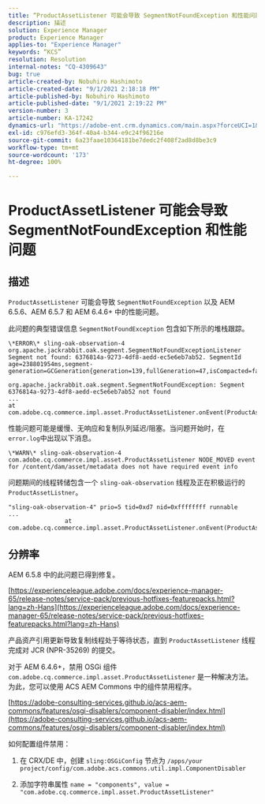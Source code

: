 ```yaml
---
title: “ProductAssetListener 可能会导致 SegmentNotFoundException 和性能问题”
description: 描述
solution: Experience Manager
product: Experience Manager
applies-to: "Experience Manager"
keywords: “KCS”
resolution: Resolution
internal-notes: "CQ-4309643"
bug: true
article-created-by: Nobuhiro Hashimoto
article-created-date: "9/1/2021 2:18:18 PM"
article-published-by: Nobuhiro Hashimoto
article-published-date: "9/1/2021 2:19:22 PM"
version-number: 3
article-number: KA-17242
dynamics-url: "https://adobe-ent.crm.dynamics.com/main.aspx?forceUCI=1&pagetype=entityrecord&etn=knowledgearticle&id=a27a3073-2f0b-ec11-b6e6-00224808dc0d"
exl-id: c976efd3-364f-40a4-b344-e9c24f96216e
source-git-commit: 6a23faae10364181be7dedc2f408f2ad8d8be3c9
workflow-type: tm+mt
source-wordcount: '173'
ht-degree: 100%

---
```


# ProductAssetListener 可能会导致 SegmentNotFoundException 和性能问题

## 描述


`ProductAssetListener` 可能会导致 `SegmentNotFoundException` 以及 AEM 6.5.6、AEM 6.5.7 和 AEM 6.4.6+ 中的性能问题。



此问题的典型错误信息 `SegmentNotFoundException` 包含如下所示的堆栈跟踪。

```
\*ERROR\* sling-oak-observation-4 org.apache.jackrabbit.oak.segment.SegmentNotFoundExceptionListener
Segment not found: 6376814a-9273-4df8-aedd-ec5e6eb7ab52. SegmentId age=238801954ms,segment-generation=GCGeneration{generation=139,fullGeneration=47,isCompacted=false}

org.apache.jackrabbit.oak.segment.SegmentNotFoundException: Segment 6376814a-9273-4df8-aedd-ec5e6eb7ab52 not found
...
at com.adobe.cq.commerce.impl.asset.ProductAssetListener.onEvent(ProductAssetListener.java:153)
```


性能问题可能是缓慢、无响应和复制队列延迟/阻塞。当问题开始时，在 `error.log`中出现以下消息。

```
\*WARN\* sling-oak-observation-4 com.adobe.cq.commerce.impl.asset.ProductAssetListener NODE_MOVED event
for /content/dam/asset/metadata does not have required event info
```


问题期间的线程转储包含一个 `sling-oak-observation` 线程及正在积极运行的 `ProductAssetListner`。

```
"sling-oak-observation-4" prio=5 tid=0xd7 nid=0xffffffff runnable 
...
                at com.adobe.cq.commerce.impl.asset.ProductAssetListener.onEvent(ProductAssetListener.java:153)
```

## 分辨率


AEM 6.5.8 中的此问题已得到修复。

[https://experienceleague.adobe.com/docs/experience-manager-65/release-notes/service-pack/previous-hotfixes-featurepacks.html?lang=zh-Hans](https://experienceleague.adobe.com/docs/experience-manager-65/release-notes/service-pack/previous-hotfixes-featurepacks.html?lang=zh-Hans)

产品资产引用更新导致复制线程处于等待状态，直到 `ProductAssetListener` 线程完成对 JCR (NPR-35269) 的提交。



对于 AEM 6.4.6+，禁用 OSGi 组件 `com.adobe.cq.commerce.impl.asset.ProductAssetListener` 是一种解决方法。为此，您可以使用 ACS AEM Commons 中的组件禁用程序。

[https://adobe-consulting-services.github.io/acs-aem-commons/features/osgi-disablers/component-disabler/index.html](https://adobe-consulting-services.github.io/acs-aem-commons/features/osgi-disablers/component-disabler/index.html)



如何配置组件禁用：

1. 在 CRX/DE 中，创建 `sling:OSGiConfig` 节点为 `/apps/your project/config/com.adobe.acs.commons.util.impl.ComponentDisabler`

2. 添加字符串属性 `name = "components", value =  "com.adobe.cq.commerce.impl.asset.ProductAssetListener"`
